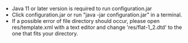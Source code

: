 - Java 11 or later version is required to run configuration.jar
- Click configuration.jar or run "java -jar configuration.jar" in a terminal.
- If a possible error of file directory should occur, please open res/template.xml with a text editor and change 'res/flat-1_2.dtd' to the one that fits your directory.
